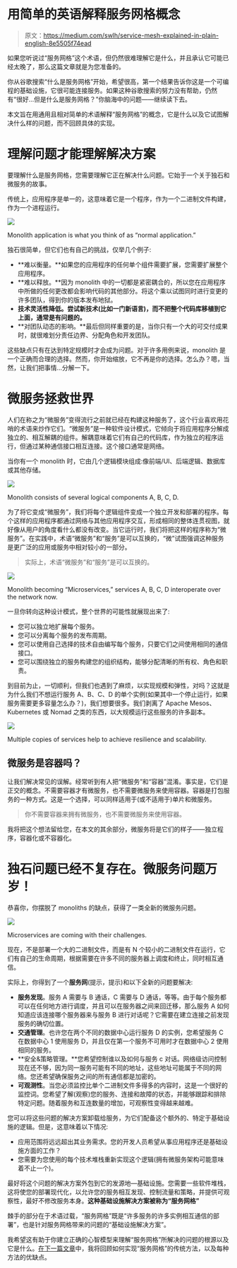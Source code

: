 # 用简单的英语解释服务网格概念

> 原文：<https://medium.com/swlh/service-mesh-explained-in-plain-english-8e5505f74ead>

如果您听说过“服务网格”这个术语，但仍然很难理解它是什么，并且承认它可能已经太晚了，那么这篇文章就是为您准备的。

你从谷歌搜索“什么是服务网格”开始，希望很高，第一个结果告诉你这是一个可编程的基础设施，它很可能连接服务。如果这种谷歌搜索的努力没有帮助，仍然有“很好…但是什么是服务网格？”你脑海中的问题——继续读下去。

本文旨在用通用且相对简单的术语解释“服务网格”的概念，它是什么以及它试图解决什么样的问题，而不回顾具体的实现。

# 理解问题才能理解解决方案

要理解什么是服务网格，您需要理解它正在解决什么问题。它始于一个关于独石和微服务的故事。

传统上，应用程序是单一的，这意味着它是一个程序，作为一个二进制文件构建，作为一个进程运行。

![](img/95c1dbd2b6ced9326288b36b5df0fa28.png)

Monolith application is what you think of as “normal application.”

独石很简单，但它们也有自己的挑战，仅举几个例子:

*   **难以衡量。**如果您的应用程序的任何单个组件需要扩展，您需要扩展整个应用程序。
*   **难以释放。**因为 monolith 中的一切都是紧密耦合的，所以您在应用程序中所做的任何更改都会影响代码的其他部分。将这个乘以试图同时进行变更的许多团队，得到你的版本发布地狱。
*   **技术灵活性降低。尝试新技术(比如一门新语言)，而不把整个代码库移植到它上面，通常是有问题的。**
*   **对团队动态的影响。**最后但同样重要的是，当你只有一个大的可交付成果时，就很难划分责任边界、分配角色和开发团队。

这些缺点只有在达到特定规模时才会成为问题。对于许多用例来说，monolith 是一个正确而合理的选择。然而，你开始缩放，它不再是你的选择。怎么办？嗯，当然，让我们把事情…分解一下。

# 微服务拯救世界

人们在称之为“微服务”变得流行之前就已经在构建这种服务了，这个行业喜欢用花哨的术语来炒作它们。“微服务”是一种软件设计模式，它倾向于将应用程序分解成独立的、相互解耦的组件。解耦意味着它们有自己的代码库，作为独立的程序运行，但通过某种通信接口相互连接。这个接口通常是网络。

当你有一个 monolith 时，它由几个逻辑模块组成:像前端/UI、后端逻辑、数据库或其他存储。

![](img/9739d416c0e5f523e5435a88bc46000e.png)

Monolith consists of several logical components A, B, C, D.

为了将它变成“微服务”，我们将每个逻辑组件变成一个独立开发和部署的程序。每个这样的应用程序都通过网络与其他应用程序交互，形成相同的整体连贯视图，就好像从用户的角度看什么都没有改变。当它运行时，我们将把这样的程序称为“微服务”。在实践中，术语“微服务”和“服务”是可以互换的，“微”试图强调这种服务是更广泛的应用或服务中相对较小的一部分。

> 实际上，术语“微服务”和“服务”是可以互换的。

![](img/13108daffc9f8b7a45f361b350599af6.png)

Monolith becoming “Microservices,” services A, B, C, D interoperate over the network now.

一旦你转向这种设计模式，整个世界的可能性就展现出来了:

*   您可以独立地扩展每个服务。
*   您可以分离每个服务的发布周期。
*   您可以使用自己选择的技术自由编写每个服务，只要它们之间使用相同的通信接口。
*   您可以围绕独立的服务构建您的组织结构，能够分配清晰的所有权、角色和职责。

到目前为止，一切顺利，但我们也遇到了麻烦，以实现规模和弹性，对吗？这就是为什么我们不想运行服务 A、B、C、D 的单个实例(如果其中一个停止运行，如果服务需要更多容量怎么办？)，我们想要很多。我们剥离了 Apache Mesos、Kubernetes 或 Nomad 之类的东西，以大规模运行这些服务的许多副本。

![](img/0ec85fff701b2b6ef27e770f050903c5.png)

Multiple copies of services help to achieve resilience and scalability.

## 微服务是容器吗？

让我们解决常见的误解。经常听到有人把“微服务”和“容器”混淆。事实是，它们是正交的概念。不需要容器才有微服务，也不需要微服务来使用容器。容器是打包服务的一种方式。这是一个选择，可以同样适用于(或不适用于)单片和微服务。

> 你不需要容器来拥有微服务，也不需要微服务来使用容器。

我将把这个想法留给您，在本文的其余部分，微服务将是它们的样子——独立程序，容器化或不容器化。

# 独石问题已经不复存在。微服务问题万岁！

恭喜你，你摆脱了 monoliths 的缺点，获得了一类全新的微服务问题。

![](img/910a3a89da4aa23782039962a94d1e92.png)

Microservices are coming with their challenges.

现在，不是部署一个大的二进制文件，而是有 N 个较小的二进制文件在运行，它们有自己的生命周期，根据需要在许多不同的服务器上调度和终止，同时相互通信。

实际上，你得到了一个**服务网**(提示，提示)和以下全新的问题要解决:

*   **服务发现**。服务 A 需要与 B 通话，C 需要与 D 通话，等等。由于每个服务都可以在任何地方进行调度，并且可以在服务器之间来回迁移，那么服务 A 如何知道应该连接哪个服务器来与服务 B 进行对话呢？它需要在建立连接之前发现服务的确切位置。
*   **交通管理**。也许您在两个不同的数据中心运行服务 D 的实例，您希望服务 C 在数据中心 1 使用服务 D，并且仅在第一个服务不可用时才在数据中心 2 使用相同的服务。
*   **安全&策略管理。**您希望控制谁以及如何与服务 c 对话。网络级访问控制现在还不够，因为同一服务可能有不同的地址，这些地址可能属于不同的网络。您还希望确保服务之间的所有通信都是加密的。
*   **可观测性**。当您必须监控比单个二进制文件多得多的内容时，这是一个很好的监控词。您希望了解(观察)您的服务、连接和故障的状态，并能够跟踪和排除特定问题。随着服务和互连数量的增加，可观察性变得越来越难。

您可以将这些问题的解决方案卸载给服务，为它们配备这个额外的、特定于基础设施的逻辑。但是，这意味着以下情况:

*   应用范围将远远超出其业务需求。您的开发人员希望从事应用程序还是基础设施方面的工作？
*   您需要为您使用的每个技术堆栈重新实现这个逻辑(拥有微服务架构可能意味着不止一个)。

最好将这个问题的解决方案外包到它的发源地—基础设施。您需要一些软件堆栈，这将使您的部署现代化，以允许您的服务相互发现、控制流量和策略，并提供可观察性，最好不修改服务本身。**这种基础设施解决方案被称为“服务网格”**

棘手的部分在于术语过载，“服务网格”既是“许多服务的许多实例相互通信的部署”，也是针对服务网格带来的问题的“基础设施解决方案”。

我希望这有助于你建立正确的心智模型来理解“服务网格”所解决的问题的根源以及它是什么。[在下一篇文章](/@aburnos/service-mesh-architectural-patterns-5dfa0ad96e38)中，我将回顾如何实现“服务网格”的传统方法，以及每种方法的优缺点。
